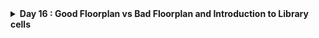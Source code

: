 
<details>
  <Summary><strong> Day 16 : Good Floorplan vs Bad Floorplan and Introduction to Library cells</strong></summary>

# Contents
- [Chip Floor planning considerations](#chip-floor-planning-considerations)
  - [Utilization factor and aspect ratio](#utilization-factor-and-aspect-ratio)
  - [Pre-placed cells](#cencept-of-pre--placed-cells)
  - [De-coupling Capacitors](#de--coupling-capacitors)
  - [Power planning](#power-planning)
  - [Pin-placement and logical cell placement blockage](#pin--placement-and-logical-cell-placement-blockage)
- [Library Binding and Placement](#library-binding-and-placement)
  - [Netlist binding and initial place design](netlist-binidng-and-initial-place-design)
  - [Optimize placement using estimated wire-length and capacitance](#optimize-placement-using-estimated-wl-cap)
  - [Final placement optimization](final-placement-opt)
  - [Need for libraries and characterization](#need-for-libraries-and-char)
  - [Congestion aware placement using RePlAce](#congestion-aware-placement-using-replace)
- [Cell design and characterization flows](#cell-design-and-char-flows)
  - [Inputs for cell design flow](#inputs-for-cell-design-flow)
  - [Circuit design step](#circuit-design-step)
  - [Layout design step](#layout-design-step)
  - [Typical Characterization flow](#typical-char-flow)
- [General Timing Characterization Parameters](#general-timing-char-parameters)  
  - [Timing threshold definations](#timing-threshold-definations)
  - [Propogation delay and transition time](#propogation-delay-and-transition-time)

<a id="chip-floor-planning-considerations"></a>
# Chip Floor planning considerations

<a id="utilization-factor-and-aspect-ratio"></a>
## Utilization factor and aspect ratio
**Define width and height of core and die:**
- Let us consider a minimal design consisting of two flip-flops (FF) feeding two standard-cell gates (A1, O1). The netlist defines connectivity but says nothing about physical dimensions.
![Alt Text](images/1_eg_netlist.png)

- Enclose each logical element in a rectangular “footprint.” For rough estimation, we assume every cell (FF or gate) is a 1 unit × 1 unit square.
![Alt Text](images/2_phy_dimensions.png)

By convention:
- Standard cell = 1 unit × 1 unit → 1 unit²
- Flip-flop = 1 unit × 1 unit → 1 unit²
![Alt Text](images/3_std_cell_area.png)

- Tile the four 1 unit² blocks into a 2×2 array.
  - Core width = 2 units
  - Core height = 2 units
  - Core area = 4 unit²
![Alt Text](images/4_rough_min_area_cal_of_netlist.png)

The above figure shows the rough calculation of minimum area that is occupied bu the netlist.

- **Core:** the region containing all standard cells (our 2×2 tile).
- **Die:** the die includes the core plus I/O pads, power rings, and metal guard-bands.
- **Wafer:** multiple dice are fabricated together on a circular wafer.
![Alt Text](images/5_core_die_in_chip.png)

![Alt Text](images/6_uti_formula.png)

- In this example, the four blocks completely occupy the core area (4 unit² occupied / 4 unit² total = 1.0 → 100 %).
![Alt Text](images/7_uti_cal.png)

**Note:** Real designs typically target 60–80 % utilization to leave room for routing nets, filler cells, and power straps etc.

- **Aspect ratio** wiil decide the size and shape of the chip. It is the ratio of vertical routing resources to the horizontal routing resources. If its value is 1 then the chip is in square shape and if it is greater than 1 then the chip is in rectangular shape.

$$  
\text{Aspect Ratio}
\=\
\frac{\text{Height of the core area}}
     {\text{Width of the core area}}
$$

- **Core Utilization** defines the area occupied by macros, standard cells and other cells. If Core utilisation is 70% - 70% of core area is used for placing the standard cells, macros and other cells while remaining 30% can be used for routing. In other words it is the area occupied by the netlist.

$$  
\text{Utilization Factor}
\=\
\frac{\text{Area Occupied by Netlist}}
     {\text{Total Core Area}}
$$

![Alt Text](images/8_uti25_aspectration1.png)

<a id="cencept-of-pre--placed-cells"></a>
## Pre-placed cells
- Before running automated placement & routing (APR), we often “pre-place” large or critical blocks (IPs) at fixed locations.
- **Pre-placed cells** are large timing-critical blocks (like memories, clock-gating cells, or custom macros) that are fixed at specific locations in design floorplan before running automated placement and routing. By “black-boxing” each block - exposing only its I/O pins and hiding its internal gates they are ensured that APR treats it as a fixed macro, giving us predictable timing, power-grid alignment, and routing channels around those anchored blocks.

![Alt Text](images/preplaced_cells_1.png)
![Alt Text](images/preplaced_cells_2.png)
![Alt Text](images/preplaced_cells_3.png)
![Alt Text](images/preplaced_cells_4.png)

- Functionality of pre-placed cells is implemented only once and APR tools do not alter their locations.
- The location of pre-placed cells are defined depending upon the design scenario or background.

![Alt Text](images/preplaced_cells_5.png)

<a id="de--coupling-capacitors"></a>
## De-coupling Capacitors

- Decouples the circuit from the V<sub>DD</sub> rail.
- Reduce Zpdn for the required frequencies of operation
- Serve as a charge reservoir for the switching current demands that the VDD rail cannot satisfy.
- Surround pre-placed cells with Decaps to compensate for the switching current demands (di/dt)

![Alt Text](images/decap_1.png)

<a id="power-planning"></a>
## Power planning

 - SSN
   - L*di/dt
     * Discharging : Ground bounce
     * Charging    : Voltage Droop
   - **Solution:** Reduce the Vdd/ Vss parasitics ->
     * Power grid
     * Multiple VDD, VSS pins/ balls 

![Alt Text](images/powerplan_3.png)

![Alt Text](images/powerplan_4.png)

![Alt Text](images/powerplan_5.png)


<a id="pin--placement-and-logical-cell-placement-blockage"></a>
## Pin-placement and logical cell placement blockage

![Alt Text](images/pin_plc_1.png)
![Alt Text](images/pin_plc_2.png)
![Alt Text](images/pin_plc_3.png)
![Alt Text](images/pin_plc_4.png)
![Alt Text](images/pin_plc_5.png)

**Calculate the die area in microns from the values in floorplan def**

![Alt Text](images/7_spm_def.png)

- Die Area from spm.def 
    unit to micron scale: 1000 units = 1 micron
    Die area: (0 0) to (101850 112570)

- Calculated dimensions:
    Die width = 101850/1000 = 101.85 μm
    Die height = 112570/1000 = 112.57 μm
    Die Area = 101.85 μm × 112.57 μm = 11465.2545 µm²

<a id="library-binding-and-placement"></a>
# Library Binding and Placement

<a id="netlist-binidng-and-initial-place-design"></a>
## Netlist binding and initial place design

<a id="optimize-placement-using-estimated-wl-cap"></a>
## Optimize placement using estimated wire-length and capacitance

<a id="final-placement-opt"></a>
## Final placement optimization

<a id="need-for-libraries-and-char"></a>
## Need for libraries and characterization

<a id="congestion-aware-placement-using-replace"></a>
## Congestion aware placement using RePlAce

<a id="cell-design-and-char-flows"></a>
# Cell design and characterization flows

<a id="inputs-for-cell-design-flow"></a>
## Inputs for cell design flow

<a id="circuit-design-step"></a>
## Circuit design step

<a id="layout-design-step"></a>
## Layout design step

<a id="typical-char-flow"></a>
## Typical Characterization flow

<a id="general-timing-char-parameters"></a>
# General Timing Characterization Parameters

<a id="timing-threshold-definations"></a>
## Timing threshold definations

<a id="propogation-delay-and-transition-time"></a>
## Propogation delay and transition time
